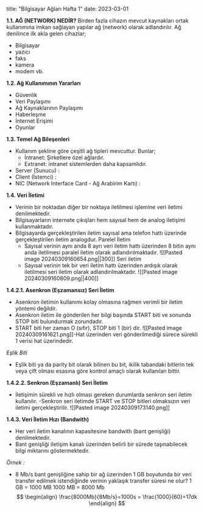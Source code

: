 title: "Bilgisayar Ağları Hafta 1"
date: 2023-03-01

**1.1. AĞ (NETWORK) NEDİR?**
Birden fazla cihazın mevcut kaynakları ortak kullanımına imkan sağlayan yapılar ağ (network) olarak adlandırılır. Ağ denilince ilk akla gelen cihazlar;
- Bilgisayar
- yazıcı
- faks
- kamera
- modem vb.

**1.2. Ağ Kullanımının Yararları**
- Güvenlik
- Veri Paylaşımı 
- Ağ Kaynaklarının Paylaşımı 
- Haberleşme 
- İnternet Erişimi 
- Oyunlar 

**1.3. Temel Ağ Bileşenleri**
- Kullanım şekline göre çeşitli ağ tipleri mevcuttur. Bunlar;
	- İntranet: Şirketlere özel ağlardır.
	- Extranet: intranet sistemlerden daha kapsamlıdır.
- Server (Sunucu) :
- Client (İstemci) :
- NIC (Network Interface Card - Ağ Arabirim Kartı) :

**1.4. Veri İletimi**
- Verinin bir noktadan diğer bir noktaya iletilmesi işlemine veri iletimi denilmektedir.
- BiIgisayarIarın internete çıkışları hem sayısal hem de analog iletişimi kullanmaktadır.
- Bilgisayarda gerçekleştirilen iletim sayısal ama telefon hattı üzerinde gerçekleştirilen iletim analogdur. 
	Parelel İletim
	- Sayısal verinin aynı anda 8 ayrı veri iletim hattı üzerinden 8 bitin aynı anda iletilmesi paralel iletim olarak adlandırılmaktadır. 
	![[Pasted image 20240309160654.png||300]]
	Seri iletim
	- Sayısal verinin tek bir veri iletim hattı üzerinden ardışık olarak iletilmesi seri iletim olarak adlandırılmaktadır.
	![[Pasted image 20240309160809.png||400]]

**1.4.2.1. Asenkron (Eşzamansız) Seri İletim**
- Asenkron iletimin kullanımı kolay olmasına rağmen verimli bir iletim yöntemi değildir.
- Asenkron iletim ile gönderilen her bilgi başında START biti ve sonunda STOP biti bulundurmak zorundadır.
- START biti her zaman O (sıfır), STOP biti 1 (bir) dir.
![[Pasted image 20240309161621.png]]-Hat üzerinden veri gönderilmediği sürece sürekli 1 verisi hat üzerindedir.

*Eşlik Biti*
- Eşlik biti ya da parity bit olarak bilinen bu bit, ikilik tabandaki bitlerin tek veya çift olması esasına göre kontrol amaçlı olarak kullanılan bittir. 

**1.4.2.2. Senkron (Eşzamanlı) Seri İletim**
- İletişimin sürekli ve hızlı olması gereken durumlarda senkron seri iletim kullanılır.
-Senkron seri iletimde START ve STOP bitleri olmaksızın veri iletimi gerçekleştirilir.
![[Pasted image 20240309173140.png]]

**1.4.3. Veri İletim Hızı (Bandwith)**
- Her veri iletim kanalının kapasitesine bandwith (bant genişliği) denilmektedir.
- Bant genişliği iletişim kanalı üzerinden belirli bir sürede taşınabilecek bilgi miktarını göstermektedir.

*Örnek :*
- 8 Mb/s bant genişliğine sahip bir ağ üzerinden 1 GB boyutunda bir veri transfer edilmek istendiğinde verinin yaklaşık transfer süresi ne olur?
1 GB = 1000 MB
1000 MB = 8000 Mb 
$$
\begin{align}
\frac{8000Mb}{8Mb/s}=1000s = \frac{1000}{60}=17dk
\end{align}
$$
